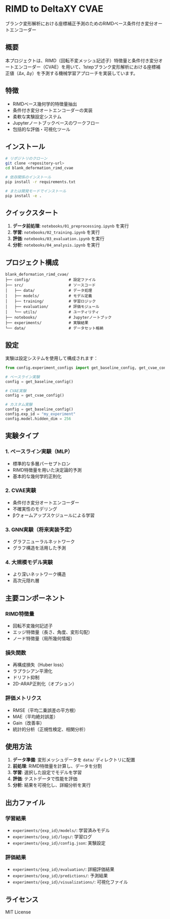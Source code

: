 # RIMD to DeltaXY CVAE

ブランク変形解析における座標補正予測のためのRIMDベース条件付き変分オートエンコーダー

## 概要

本プロジェクトは、RIMD（回転不変メッシュ記述子）特徴量と条件付き変分オートエンコーダー（CVAE）を用いて、1stepブランク変形解析における座標補正値（Δx, Δy）を予測する機械学習アプローチを実装しています。

## 特徴

- RIMDベース幾何学的特徴量抽出
- 条件付き変分オートエンコーダーの実装
- 柔軟な実験設定システム
- Jupyterノートブックベースのワークフロー
- 包括的な評価・可視化ツール

## インストール

```bash
# リポジトリのクローン
git clone <repository-url>
cd blank_deformation_rimd_cvae

# 依存関係のインストール
pip install -r requirements.txt

# または開発モードでインストール
pip install -e .
```

## クイックスタート

1. **データ前処理**: `notebooks/01_preprocessing.ipynb` を実行
2. **学習**: `notebooks/02_training.ipynb` を実行
3. **評価**: `notebooks/03_evaluation.ipynb` を実行
4. **分析**: `notebooks/04_analysis.ipynb` を実行

## プロジェクト構成

```
blank_deformation_rimd_cvae/
├── config/                 # 設定ファイル
├── src/                    # ソースコード
│   ├── data/               # データ処理
│   ├── models/             # モデル定義
│   ├── training/           # 学習ロジック
│   ├── evaluation/         # 評価モジュール
│   └── utils/              # ユーティリティ
├── notebooks/              # Jupyterノートブック
├── experiments/            # 実験結果
└── data/                   # データセット格納
```

## 設定

実験は設定システムを使用して構成されます：

```python
from config.experiment_configs import get_baseline_config, get_cvae_config

# ベースライン実験
config = get_baseline_config()

# CVAE実験
config = get_cvae_config()

# カスタム実験
config = get_baseline_config()
config.exp_id = "my_experiment"
config.model.hidden_dim = 256
```

## 実験タイプ

### 1. ベースライン実験（MLP）
- 標準的な多層パーセプトロン
- RIMD特徴量を用いた決定論的予測
- 基本的な幾何学的正則化

### 2. CVAE実験
- 条件付き変分オートエンコーダー
- 不確実性のモデリング
- βウォームアップスケジュールによる学習

### 3. GNN実験（将来実装予定）
- グラフニューラルネットワーク
- グラフ構造を活用した予測

### 4. 大規模モデル実験
- より深いネットワーク構造
- 高次元隠れ層

## 主要コンポーネント

### RIMD特徴量
- 回転不変幾何記述子
- エッジ特徴量（長さ、角度、変形勾配）
- ノード特徴量（局所幾何情報）

### 損失関数
- 再構成損失（Huber loss）
- ラプラシアン平滑化
- ドリフト抑制
- 2D-ARAP正則化（オプション）

### 評価メトリクス
- RMSE（平均二乗誤差の平方根）
- MAE（平均絶対誤差）
- Gain（改善率）
- 統計的分析（正規性検定、相関分析）

## 使用方法

1. **データ準備**: 変形メッシュデータを `data/` ディレクトリに配置
2. **前処理**: RIMD特徴量を計算し、データを分割
3. **学習**: 選択した設定でモデルを学習
4. **評価**: テストデータで性能を評価
5. **分析**: 結果を可視化し、詳細分析を実行

## 出力ファイル

### 学習結果
- `experiments/{exp_id}/models/`: 学習済みモデル
- `experiments/{exp_id}/logs/`: 学習ログ
- `experiments/{exp_id}/config.json`: 実験設定

### 評価結果
- `experiments/{exp_id}/evaluation/`: 詳細評価結果
- `experiments/{exp_id}/predictions/`: 予測結果
- `experiments/{exp_id}/visualizations/`: 可視化ファイル

## ライセンス

MIT License